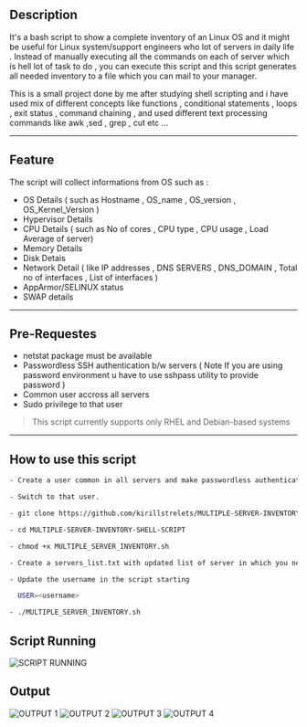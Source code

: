 ## Description

It's a bash script to show a complete inventory of an Linux OS and it might be useful for Linux system/support engineers who lot of servers in daily life . Instead of manually executing all the commands on each of server which is hell lot of task to do , you can execute this script and this script generates all needed inventory to a file which you can mail to your manager.

This is a small project done by me after studying shell scripting and i have used mix of different concepts like functions , conditional statements , loops , exit status , command chaining , and used different text processing commands like awk ,sed , grep , cut etc ... 


----

## Feature
The script will collect informations from OS such as :

- OS Details ( such as Hostname , OS_name , OS_version , OS_Kernel_Version )
- Hypervisor Details
- CPU Details ( such as No of cores , CPU type , CPU usage , Load Average of server)
- Memory Details
- Disk Detais
- Network Detail ( like IP addresses , DNS SERVERS , DNS_DOMAIN , Total no of interfaces , List of interfaces )
- AppArmor/SELINUX status
- SWAP details

---
## Pre-Requestes 

- netstat package must be available
- Passwordless SSH authentication b/w servers
  ( Note If you are using password environment u have to use sshpass utility to provide password )
- Common user accross all servers
- Sudo privilege to that user
  


> This script currently supports only RHEL and Debian-based systems
 
----
## How to use this script

```sh
- Create a user common in all servers and make passwordless authentication connection b/w the servers. (Give sudo access to the user)

- Switch to that user.

- git clone https://github.com/kirillstrelets/MULTIPLE-SERVER-INVENTORY-SHELL-SCRIPT.git 

- cd MULTIPLE-SERVER-INVENTORY-SHELL-SCRIPT

- chmod +x MULTIPLE_SERVER_INVENTORY.sh

- Create a servers_list.txt with updated list of server in which you need inventory. 

- Update the username in the script starting

  USER=<username>

- ./MULTIPLE_SERVER_INVENTORY.sh
```

## Script Running

![SCRIPT RUNNING](https://user-images.githubusercontent.com/96073033/147854106-56067071-e8a2-4687-b2d8-37d371b23824.JPG)

## Output

![OUTPUT 1](https://user-images.githubusercontent.com/96073033/147854305-ce43c539-89bc-4b45-bc9e-a31978e33737.JPG)
![OUTPUT 2](https://user-images.githubusercontent.com/96073033/147854307-d8d17f3f-ef47-461c-b8d5-9400822dc2ca.JPG)
![OUTPUT 3](https://user-images.githubusercontent.com/96073033/147854309-560ea8a4-955c-4b4f-9e15-9a496d522911.JPG)
![OUTPUT 4](https://user-images.githubusercontent.com/96073033/147854318-9a0cfc35-28aa-40d0-a98b-f32bfbe57762.JPG)
